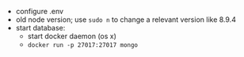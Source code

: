
* configure .env
* old node version; use `sudo n` to change a relevant version like 8.9.4
* start database:
    * start docker daemon (os x)
    * `docker run -p 27017:27017 mongo`
